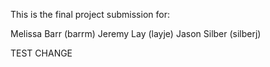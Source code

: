 This is the final project submission for:

Melissa Barr (barrm)
Jeremy Lay (layje) 
Jason Silber (silberj)


TEST CHANGE




